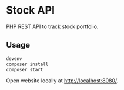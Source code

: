 # Stock API

PHP REST API to track stock portfolio.

## Usage

```cmd
devenv
composer install
composer start
```

Open website locally at <http://localhost:8080/>.